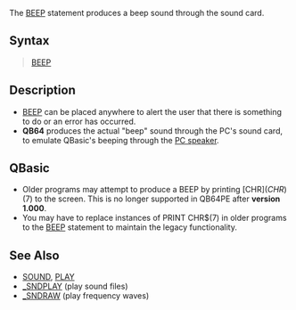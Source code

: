 The [BEEP](BEEP) statement produces a beep sound through the sound card.

## Syntax

> [BEEP](BEEP)

## Description

* [BEEP](BEEP) can be placed anywhere to alert the user that there is something to do or an error has occurred.
* **QB64** produces the actual "beep" sound through the PC's sound card, to emulate QBasic's beeping through the [PC speaker](https://en.wikipedia.org/wiki/PC_speaker).

## QBasic

* Older programs may attempt to produce a BEEP by printing [CHR$](CHR$)(7) to the screen. This is no longer supported in QB64PE after **version 1.000**.
* You may have to replace instances of PRINT CHR$(7) in older programs to the [BEEP](BEEP) statement to maintain the legacy functionality.

## See Also

* [SOUND](SOUND), [PLAY](PLAY)
* [_SNDPLAY](_SNDPLAY) (play sound files)
* [_SNDRAW](_SNDRAW) (play frequency waves)
